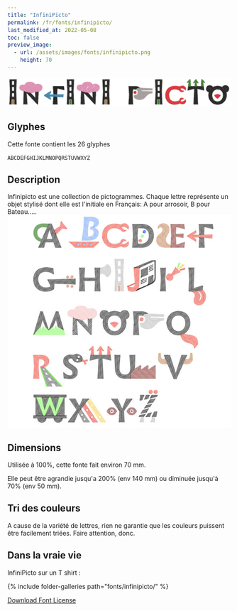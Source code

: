 ```yaml
---
title: "InfiniPicto"
permalink: /fr/fonts/infinipicto/
last_modified_at: 2022-05-08
toc: false
preview_image:
  - url: /assets/images/fonts/infinipicto.png
    height: 70
---
```

![InfiniPicto](/assets/images/fonts/infinipicto.png)

## Glyphes

Cette fonte contient les 26 glyphes

	ABCDEFGHIJKLMNOPQRSTUVWXYZ

## Description
Infinipicto est une collection de pictogrammes. Chaque lettre représente un objet stylisé dont elle est l'initiale en Français: A pour arrosoir, B pour Bateau.....
![Sample ](/assets/images/fonts/infinipicto3.jpg)

## Dimensions


Utilisée à 100%, cette fonte fait environ 70 mm.

Elle peut être agrandie jusqu'a 200% (env 140 mm) ou diminuée jusqu'à 70% (env 50 mm).

## Tri des couleurs

A cause de la variété de lettres, rien ne garantie que les couleurs puissent être facilement triées. Faire attention, donc.

## Dans la vraie vie 

InfiniPicto sur un T shirt :

{% include folder-galleries path="fonts/infinipicto/" %}


[Download Font License](https://github.com/inkstitch/inkstitch/tree/main/fonts/infinipicto/LICENSE)
